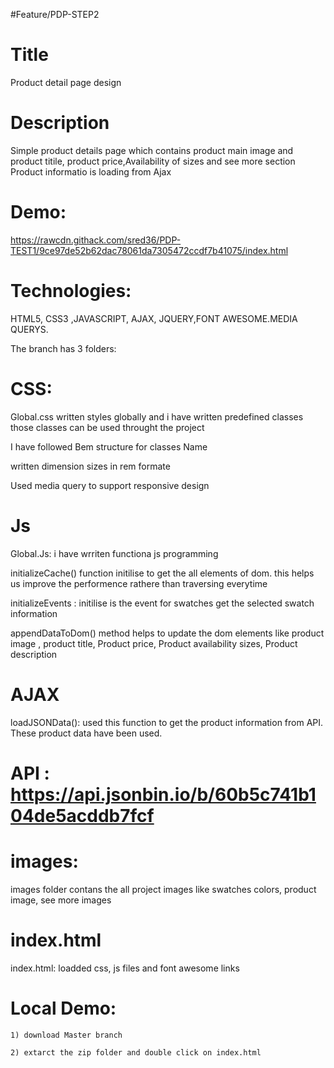 #Feature/PDP-STEP2

# Title
  Product detail page design
# Description
  Simple product details page which contains product main image and product titile, product price,Availability of sizes and see more section
   Product informatio is loading from Ajax

# Demo:
  https://rawcdn.githack.com/sred36/PDP-TEST1/9ce97de52b62dac78061da7305472ccdf7b41075/index.html
  
# Technologies: 

  HTML5, CSS3 ,JAVASCRIPT, AJAX, JQUERY,FONT AWESOME.MEDIA QUERYS.

The branch has 3 folders:

# CSS:
  
  Global.css  written styles globally and i have written predefined classes those classes can be used throught the project

  I have followed Bem structure for classes Name 

  written dimension sizes in rem formate

  Used media query to support responsive design

# Js

  Global.Js: i have wrriten functiona js programming

  initializeCache() function initilise to get the all elements of dom. this helps us improve the performence rathere than traversing everytime

  initializeEvents : initilise is the event for swatches get the selected swatch information 

   appendDataToDom() method helps to update the dom elements like product image , product title, Product price, Product availability sizes, Product description

# AJAX

  loadJSONData(): used this function to get the product information from API. These product data have been used.
  
 
# API : https://api.jsonbin.io/b/60b5c741b104de5acddb7fcf 

# images:

  images folder contans the all project images like swatches colors, product image, see more images

# index.html
  
  index.html: loadded css, js files and font awesome links

# Local Demo: 
    
    1) download Master branch
    
    2) extarct the zip folder and double click on index.html

